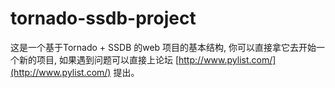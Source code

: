 # tornado-ssdb-project
这是一个基于Tornado + SSDB 的web 项目的基本结构, 你可以直接拿它去开始一个新的项目, 如果遇到问题可以直接上论坛 [http://www.pylist.com/](http://www.pylist.com/) 提出。